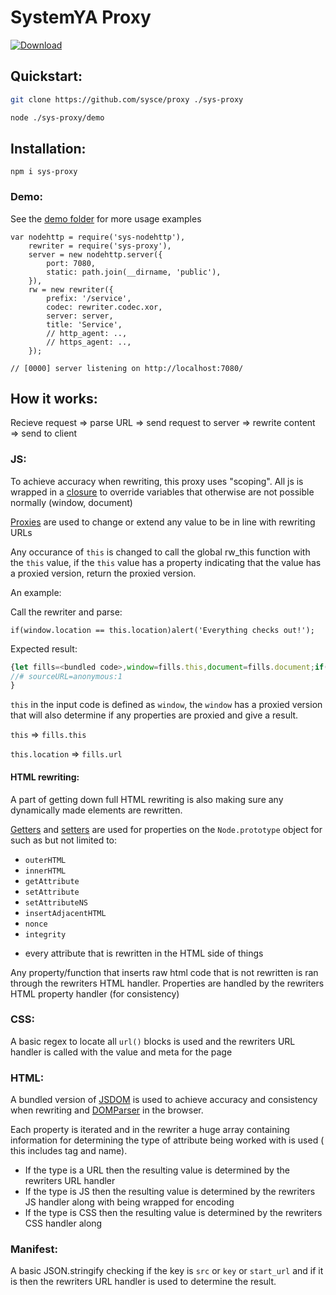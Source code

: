 # SystemYA Proxy

<a href="https://www.npmjs.com/package/sys-proxy">![Download](https://img.shields.io/npm/dw/sys-proxyp)</a>

## Quickstart:

```sh
git clone https://github.com/sysce/proxy ./sys-proxy

node ./sys-proxy/demo
```

## Installation:

```
npm i sys-proxy
```

### Demo:

See the [demo folder](demo/) for more usage examples

```
var nodehttp = require('sys-nodehttp'),
	rewriter = require('sys-proxy'),
	server = new nodehttp.server({
		port: 7080,
		static: path.join(__dirname, 'public'),
	}),
	rw = new rewriter({
		prefix: '/service',
		codec: rewriter.codec.xor,
		server: server,
		title: 'Service',
		// http_agent: ..,
		// https_agent: ..,
	});

// [0000] server listening on http://localhost:7080/
```

## How it works:

Recieve request => parse URL => send request to server => rewrite content => send to client

### JS:

To achieve accuracy when rewriting, this proxy uses "scoping". All js is wrapped in a [closure](https://developer.mozilla.org/en-US/docs/Web/JavaScript/Closures) to override variables that otherwise are not possible normally (window, document)

[Proxies](https://developer.mozilla.org/en-US/docs/Web/JavaScript/Reference/Global_Objects/Proxy) are used to change or extend any value to be in line with rewriting URLs

Any occurance of `this` is changed to call the global rw_this function with the `this` value, if the `this` value has a property indicating that the value has a proxied version, return the proxied version.

An example:

Call the rewriter and parse:
```
if(window.location == this.location)alert('Everything checks out!');
```

Expected result:

```js
{let fills=<bundled code>,window=fills.this,document=fills.document;if(window.location == rw_this(this).location)alert('Everything checks out!');
//# sourceURL=anonymous:1
}
```

`this` in the input code is defined as `window`, the `window` has a proxied version that will also determine if any properties are proxied and give a result.

`this` => `fills.this`

`this.location` => `fills.url`

#### HTML rewriting:

A part of getting down full HTML rewriting is also making sure any dynamically made elements are rewritten.

[Getters](https://developer.mozilla.org/en-US/docs/Web/JavaScript/Reference/Functions/get) and [setters](https://developer.mozilla.org/en-US/docs/Web/JavaScript/Reference/Functions/set) are used for properties on the `Node.prototype` object for such as but not limited to:

- `outerHTML`
- `innerHTML`
- `getAttribute`
- `setAttribute`
- `setAttributeNS`
- `insertAdjacentHTML`
- `nonce`
- `integrity`
+ every attribute that is rewritten in the HTML side of things

Any property/function that inserts raw html code that is not rewritten is ran through the rewriters HTML handler.
Properties are handled by the rewriters HTML property handler (for consistency)

### CSS:

A basic regex to locate all `url()` blocks is used and the rewriters URL handler is called with the value and meta for the page

### HTML:

A bundled version of [JSDOM](https://www.npmjs.com/package/jsdom) is used to achieve accuracy and consistency when rewriting and [DOMParser](https://developer.mozilla.org/en-US/docs/Web/API/DOMParser) in the browser.

Each property is iterated and in the rewriter a huge array containing information for determining the type of attribute being worked with is used ( this includes tag and name).

- If the type is a URL then the resulting value is determined by the rewriters URL handler
- If the type is JS then the resulting value is determined by the rewriters JS handler along with being wrapped for encoding
- If the type is CSS then the resulting value is determined by the rewriters CSS handler along

### Manifest:

A basic JSON.stringify checking if the key is `src` or `key` or `start_url` and if it is then the rewriters URL handler is used to determine the result.